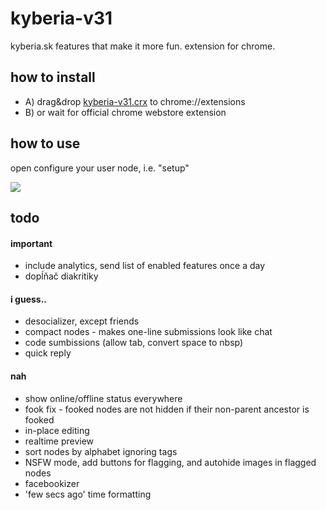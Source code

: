 kyberia-v31
===========

kyberia.sk features that make it more fun. extension for chrome.


## how to install
- A) drag&drop [kyberia-v31.crx](kyberia-v31.crx) to chrome://extensions
- B) or wait for official chrome webstore extension


## how to use
open configure your user node, i.e. "setup"

<img src="https://raw.github.com/idpsycho/kyberia-v31/master/kyberia-v31.png">


## todo
#### important
- include analytics, send list of enabled features once a day
- dopĺňač diakritiky

#### i guess..
- desocializer, except friends
- compact nodes - makes one-line submissions look like chat
- code sumbissions (allow tab, convert space to nbsp)
- quick reply

#### nah
- show online/offline status everywhere
- fook fix - fooked nodes are not hidden if their non-parent ancestor is fooked
- in-place editing
- realtime preview
- sort nodes by alphabet ignoring tags
- NSFW mode, add buttons for flagging, and autohide images in flagged nodes
- facebookizer
- 'few secs ago' time formatting



